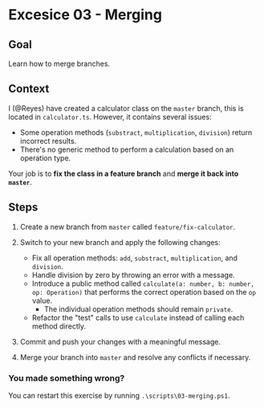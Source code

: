 # Excesice 03 - Merging

## Goal
Learn how to merge branches.

## Context
I (@Reyes) have created a calculator class on the `master` branch, this is located in `calculator.ts`. However, it contains several issues:
- Some operation methods (`substract`, `multiplication`, `division`) return incorrect results.
- There's no generic method to perform a calculation based on an operation type.

Your job is to **fix the class in a feature branch** and **merge it back into `master`**.

## Steps
1. Create a new branch from `master` called `feature/fix-calculator`.
2. Switch to your new branch and apply the following changes:

    - Fix all operation methods: `add`, `substract`, `multiplication`, and `division`.
    -  Handle division by zero by throwing an error with a message.
    - Introduce a public method called `calculate(a: number, b: number, op: Operation)` that performs the correct operation based on the `op` value.
        - The individual operation methods should remain `private`.
    - Refactor the "test" calls to use `calculate` instead of calling each method directly.
3. Commit and push your changes with a meaningful message.
4. Merge your branch into `master` and resolve any conflicts if necessary.


### You made something wrong?
You can restart this exercise by running `.\scripts\03-merging.ps1`.